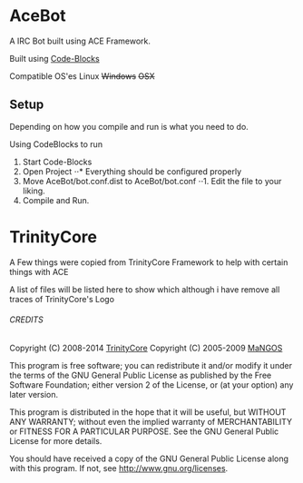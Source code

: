 AceBot
======

A IRC Bot built using ACE Framework.

Built using [Code-Blocks](http://www.codeblocks.com)

Compatible OS'es
Linux
~~Windows~~
~~OSX~~

## Setup
Depending on how you compile and run is what you need to do.

Using CodeBlocks to run
1. Start Code-Blocks
2. Open Project
⋅⋅* Everything should be configured properly 
3. Move AceBot/bot.conf.dist to AceBot/bot.conf
⋅⋅1. Edit the file to your liking.
4. Compile and Run.


TrinityCore
===========

A Few things were copied from TrinityCore Framework to help with certain things with ACE

A list of files will be listed here to show which although i have remove all traces of TrinityCore's Logo

###### CREDITS

Copyright (C) 2008-2014 [TrinityCore](http://www.trinitycore.org/)
Copyright (C) 2005-2009 [MaNGOS](http://getmangos.com/)

This program is free software; you can redistribute it and/or modify it
under the terms of the GNU General Public License as published by the
Free Software Foundation; either version 2 of the License, or (at your
option) any later version.

This program is distributed in the hope that it will be useful, but WITHOUT
ANY WARRANTY; without even the implied warranty of MERCHANTABILITY or
FITNESS FOR A PARTICULAR PURPOSE. See the GNU General Public License for
more details.

You should have received a copy of the GNU General Public License along
with this program. If not, see http://www.gnu.org/licenses.
